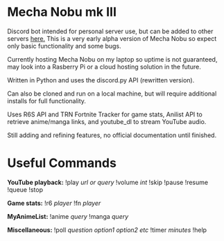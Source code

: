 # Mecha Nobu mk III
Discord bot intended for personal server use, but can be added to other servers [here.](https://discordapp.com/oauth2/authorize?client_id=470992323057287188&scope=bot) This is a very early alpha version of Mecha Nobu so expect only basic functionality and some bugs. 

Currently hosting Mecha Nobu on my laptop so uptime is not guaranteed, may look into a Rasberry Pi or a cloud hosting solution in the future.

Written in Python and uses the discord.py API (rewritten version).

Can also be cloned and run on a local machine, but will require additional installs for full functionality.

Uses R6S API and TRN Fortnite Tracker for game stats, Anilist API to retrieve anime/manga links, and youtube_dl to stream YouTube audio.

Still adding and refining features, no official documentation until finished.

# Useful Commands

**YouTube playback:** !play *url or query* !volume *int* !skip !pause !resume !queue !stop

**Game stats:** !r6 *player* !fn *player*

**MyAnimeList:** !anime *query* !manga *query*

**Miscellaneous:** !poll *question option1 option2 etc* !timer *minutes* !help
